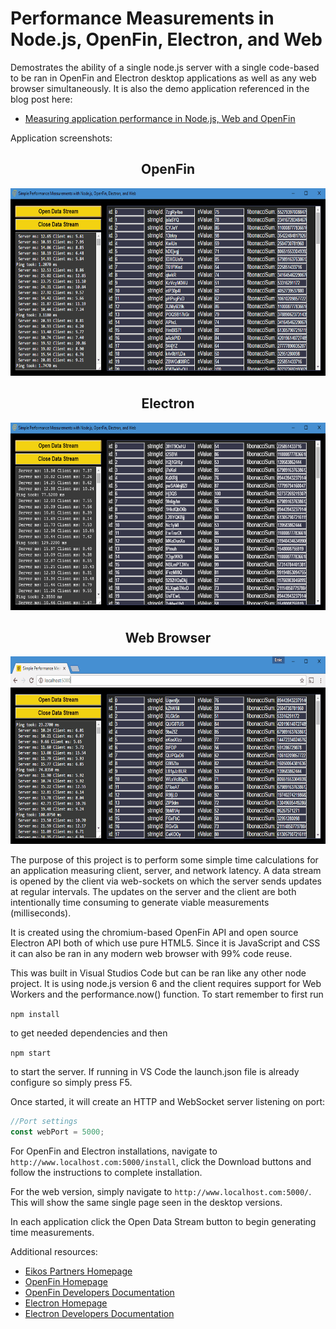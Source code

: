 ﻿# Performance Measurements in Node.js, OpenFin, Electron, and Web
Demostrates the ability of a single node.js server with a single code-based to be ran in OpenFin and Electron desktop applications as well as any web browser simultaneously.  It is also the demo application referenced in the blog post here:

* <a href="http://www.eikospartners.com/blog/measuring-application-performance-nodejs-web-openfin" target="_blank">Measuring application performance in Node.js, Web and OpenFin</a>

Application screenshots:

<div style="text-align: center;">
    <h2>OpenFin</h2>
    <a href="public/images/OpenFinScreeny.gif" target="_blank">
        <img src="public/images/OpenFinScreeny.gif" alt="OpenFin Screen Shot" height="300" >
    </a>
    <h2>Electron</h2>
    <a href="public/images/ElectronScreeny.gif" target="_blank">
        <img src="public/images/ElectronScreeny.gif" alt="Electron Screen Shot" height="300" >
    </a>
    <h2>Web Browser</h2>
    <a href="public/images/WebScreeny.gif" target="_blank">
        <img src="public/images/WebScreeny.gif" alt="OpenFin Screen Shot" height="300" >
    </a>    
</div>

The purpose of this project is to perform some simple time calculations for an application measuring client, server, and network latency.  A data stream is opened by the client via web-sockets on which the server sends updates at regular intervals.  The updates on the server and the client are both intentionally time consuming to generate viable measurements (milliseconds). 

It is created using the chromium-based OpenFin API and open source Electron API both of which use pure HTML5.  Since it is JavaScript and CSS it can also be ran in any modern web browser with 99% code reuse.

This was built in Visual Studios Code but can be ran like any other node project.  It is using node.js version 6 and the client requires support for Web Workers and the performance.now() function.  To start remember to first run 

`npm install` 

to get needed dependencies and then 

`npm start`

to start the server.  If running in VS Code the launch.json file is already configure so simply press F5.

Once started, it will create an HTTP and WebSocket server listening on port:

```javascript
//Port settings
const webPort = 5000;
```

For OpenFin and Electron installations, navigate to `http://www.localhost.com:5000/install`, click the Download buttons and follow the instructions to complete installation.

For the web version, simply navigate to `http://www.localhost.com:5000/`.  This will show the same single page seen in the desktop versions.

In each application click the Open Data Stream button to begin generating time measurements.

Additional resources:

* <a href="https://www.eikospartners.com/" target="_blank">Eikos Partners Homepage</a>
* <a href="https://openfin.co/" target="_blank">OpenFin Homepage</a>
* <a href="https://openfin.co/developers/documentation-2/" target="_blank">OpenFin Developers Documentation</a>
* <a href="http://electron.atom.io/" target="_blank">Electron Homepage</a>
* <a href="http://electron.atom.io/docs/" target="_blank">Electron Developers Documentation</a>
